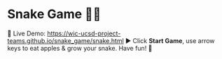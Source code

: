 # Snake Game 🐍🍎

🚀 Live Demo: https://wic-ucsd-project-teams.github.io/snake_game/snake.html
▶️ Click **Start Game**, use arrow keys to eat apples & grow your snake. Have fun! 🎉
